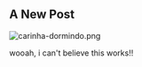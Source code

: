 ## A New Post

![carinha-dormindo.png]({{site.baseurl}}/public/carinha-dormindo.png)

wooah, i can't believe this works!!
